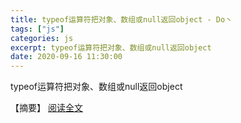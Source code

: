 ```yaml
---
title: typeof运算符把对象、数组或null返回object - Do丶
tags: ["js"]
categories: js
excerpt: typeof运算符把对象、数组或null返回object
date: 2020-09-16 11:30:00
---
```


typeof运算符把对象、数组或null返回object
<!-- more -->
【摘要】 [阅读全文](http://www.cnblogs.com/Leo-Do/p/13678125.html)